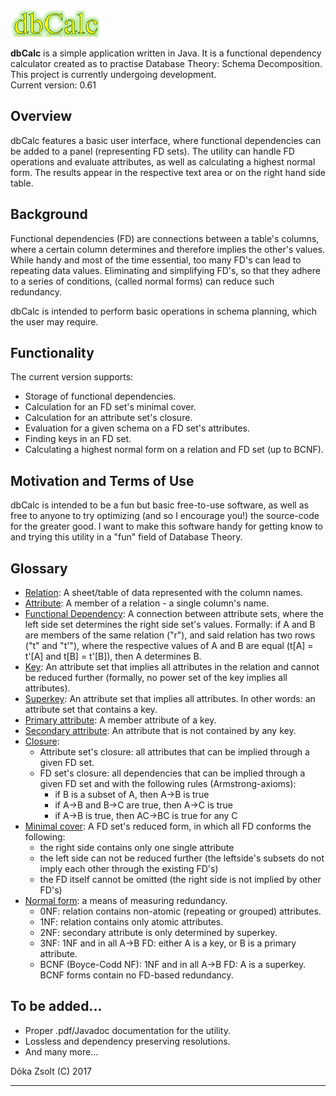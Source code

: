 <img src="logo.png" alt="dbCalc">
<p><b>dbCalc</b> is a simple application written in Java. It is a functional dependency calculator created as to practise Database Theory: Schema Decomposition. This project is currently undergoing development.<br>
Current version: 0.61</p>

<h2>Overview</h2>
<p>dbCalc features a basic user interface, where functional dependencies can be added to a panel (representing FD sets). The utility can handle FD operations and evaluate attributes, as well as calculating a highest normal form. The results appear in the respective text area or on the right hand side table.</p>

<h2>Background</h2>
<p>Functional dependencies (FD) are connections between a table's columns, where a certain column determines and therefore implies the other's values. While handy and most of the time essential, too many FD's can lead to repeating data values. Eliminating and simplifying FD's, so that they adhere to a series of conditions, (called normal forms) can reduce such redundancy.

dbCalc is intended to perform basic operations in schema planning, which the user may require.

<h2>Functionality</h2>
The current version supports:
<ul>
<li>Storage of functional dependencies.
<li>Calculation for an FD set's minimal cover.
<li>Calculation for an attribute set's closure.
<li>Evaluation for a given schema on a FD set's attributes.
<li>Finding keys in an FD set.
<li>Calculating a highest normal form on a relation and FD set (up to BCNF).
</ul>

<h2>Motivation and Terms of Use</h2>
<p>dbCalc is intended to be a fun but basic free-to-use software, as well as free to anyone to try optimizing (and so I encourage you!) the source-code for the greater good. I want to make this software handy for getting know to and trying this utility in a "fun" field of Database Theory.</p>

<h2>Glossary</h2>
<ul>
<li><u>Relation</u>: A sheet/table of data represented with the column names.
<li><u>Attribute</u>: A member of a relation - a single column's name.
<li><u>Functional Dependency</u>: A connection between attribute sets, where the left side set determines the right side set's values. Formally: if A and B are members of the same relation ("r"), and said relation has two rows ("t" and "t'"), where the respective values of A and B are equal (t[A] = t'[A] and t[B] = t'[B]), then A determines B.
<li><u>Key</u>: An attribute set that implies all attributes in the relation and cannot be reduced further (formally, no power set of the key implies all attributes).
<li><u>Superkey</u>: An attribute set that implies all attributes. In other words: an attribute set that contains a key.
<li><u>Primary attribute</u>: A member attribute of a key.
<li><u>Secondary attribute</u>: An attribute that is not contained by any key.
<li><u>Closure</u>:
  <ul>
  <li>Attribute set's closure: all attributes that can be implied through a given FD set.
  <li>FD set's closure: all dependencies that can be implied through a given FD set and with the following rules (Armstrong-axioms):
    <ul>
    <li>if B is a subset of A, then A->B is true
    <li>if A->B and B->C are true, then A->C is true
    <li>if A->B is true, then AC->BC is true for any C
    </ul>
  </ul>
<li><u>Minimal cover</u>: A FD set's reduced form, in which all FD conforms the following: 
  <ul>
    <li>the right side contains only one single attribute
    <li>the left side can not be reduced further (the leftside's subsets do not imply each other through the existing FD's)
    <li>the FD itself cannot be omitted (the right side is not implied by other FD's)
   </ul>
<li><u>Normal form</u>: a means of measuring redundancy.
  <ul>
    <li>0NF: relation contains non-atomic (repeating or grouped) attributes.
    <li>1NF: relation contains only atomic attributes.
    <li>2NF: secondary attribute is only determined by superkey.
    <li>3NF: 1NF and in all A->B FD: either A is a key, or B is a primary attribute.
    <li>BCNF (Boyce-Codd NF): 1NF and in all A->B FD: A is a superkey. BCNF forms contain no FD-based redundancy.
   </ul>
</ul>

<h2>To be added...</h2>
<ul>
<li>Proper .pdf/Javadoc documentation for the utility.
<li>Lossless and dependency preserving resolutions.
<li>And many more... 
</ul>

Dóka Zsolt (C) 2017
<hr>
